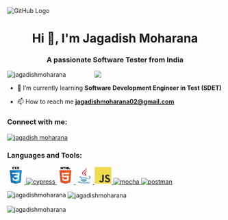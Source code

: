 <img src="https://www.techment.com/wp-content/uploads/2020/10/2020-10-21-4.png" alt="GitHub Logo" style="width:100%; height:400px; object-fit:contain;">

<h1 align="center">Hi 👋, I'm Jagadish Moharana</h1>
<h3 align="center">A passionate Software Tester from India</h3>

<img align="right" width="300" src="https://media3.giphy.com/media/v1.Y2lkPTc5MGI3NjExMW15am5yYWV2OG5iMWx0N3o0Z2IycGVkNTE2eTNjdXpmeHM5c3hhMiZlcD12MV9pbnRlcm5hbF9naWZfYnlfaWQmY3Q9Zw/qgQUggAC3Pfv687qPC/giphy.webp">

<p align="left"> <img src="https://komarev.com/ghpvc/?username=jagadishmoharana&label=Profile%20views&color=0e75b6&style=flat" alt="jagadishmoharana" /> </p>

- 🌱 I’m currently learning **Software Development Engineer in Test (SDET)**

- 📫 How to reach me **jagadishmoharana02@gmail.com**

<h3 align="left">Connect with me:</h3>
<p align="left">
<a href="https://linkedin.com/in/jagadish moharana" target="blank"><img align="center" src="https://raw.githubusercontent.com/rahuldkjain/github-profile-readme-generator/master/src/images/icons/Social/linked-in-alt.svg" alt="jagadish moharana" height="30" width="40" /></a>
</p>

<h3 align="left">Languages and Tools:</h3>
<p align="left"> <a href="https://www.w3schools.com/css/" target="_blank" rel="noreferrer"> <img src="https://raw.githubusercontent.com/devicons/devicon/master/icons/css3/css3-original-wordmark.svg" alt="css3" width="40" height="40"/> </a> <a href="https://www.cypress.io" target="_blank" rel="noreferrer"> <img src="https://raw.githubusercontent.com/simple-icons/simple-icons/6e46ec1fc23b60c8fd0d2f2ff46db82e16dbd75f/icons/cypress.svg" alt="cypress" width="40" height="40"/> </a> <a href="https://www.w3.org/html/" target="_blank" rel="noreferrer"> <img src="https://raw.githubusercontent.com/devicons/devicon/master/icons/html5/html5-original-wordmark.svg" alt="html5" width="40" height="40"/> </a> <a href="https://www.java.com" target="_blank" rel="noreferrer"> <img src="https://raw.githubusercontent.com/devicons/devicon/master/icons/java/java-original.svg" alt="java" width="40" height="40"/> </a> <a href="https://developer.mozilla.org/en-US/docs/Web/JavaScript" target="_blank" rel="noreferrer"> <img src="https://raw.githubusercontent.com/devicons/devicon/master/icons/javascript/javascript-original.svg" alt="javascript" width="40" height="40"/> </a> <a href="https://mochajs.org" target="_blank" rel="noreferrer"> <img src="https://www.vectorlogo.zone/logos/mochajs/mochajs-icon.svg" alt="mocha" width="40" height="40"/> </a> <a href="https://postman.com" target="_blank" rel="noreferrer"> <img src="https://www.vectorlogo.zone/logos/getpostman/getpostman-icon.svg" alt="postman" width="40" height="40"/> </a> </p>

<p><img align="left" src="https://github-readme-stats.vercel.app/api/top-langs?username=jagadishmoharana&show_icons=true&locale=en&layout=compact" alt="jagadishmoharana" /></p>

<p>&nbsp;<img align="center" src="https://github-readme-stats.vercel.app/api?username=jagadishmoharana&show_icons=true&locale=en" alt="jagadishmoharana" /></p>

<p><img align="center" src="https://github-readme-streak-stats.herokuapp.com/?user=jagadishmoharana&" alt="jagadishmoharana" /></p>
